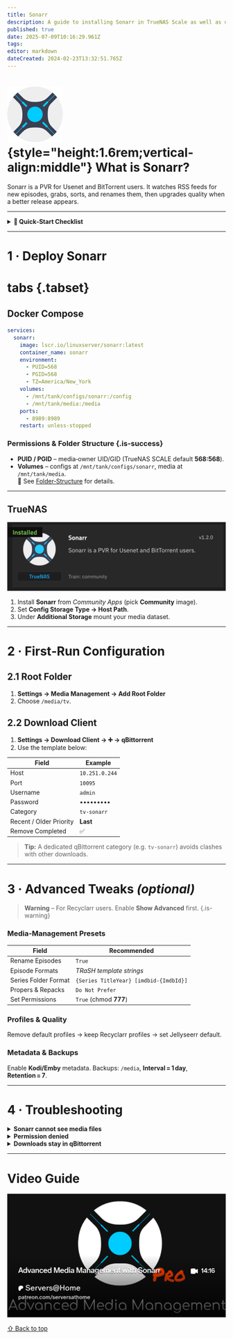 ```yaml
---
title: Sonarr
description: A guide to installing Sonarr in TrueNAS Scale as well as docker via compose
published: true
date: 2025-07-09T10:16:29.961Z
tags: 
editor: markdown
dateCreated: 2024-02-23T13:32:51.765Z
---
```


# ![Sonarr logo](/sonarr.png){style="height:1.6rem;vertical-align\:middle"} What is Sonarr?

Sonarr is a PVR for Usenet and BitTorrent users. It watches RSS feeds for new episodes, grabs, sorts, and renames them, then upgrades quality when a better release appears.

---

<details class="quickstart">
<summary><strong>🚀 Quick‑Start Checklist</strong></summary>

1. **Deploy container** (Docker Compose *or* TrueNAS chart).
2. **Create** `/media/tv` **root folder** in Sonarr.
3. **Add qBittorrent** as Download Client.
4. *(Optional)* Import Recyclarr profiles & advanced cleanup.

</details>

---

# 1 · Deploy Sonarr

# tabs {.tabset}

## Docker Compose

```yaml
services:
  sonarr:
    image: lscr.io/linuxserver/sonarr:latest
    container_name: sonarr
    environment:
      - PUID=568
      - PGID=568
      - TZ=America/New_York
    volumes:
      - /mnt/tank/configs/sonarr:/config
      - /mnt/tank/media:/media
    ports:
      - 8989:8989
    restart: unless-stopped
```

### Permissions & Folder Structure {.is-success}

* **PUID / PGID** – media‑owner UID/GID (TrueNAS SCALE default **568:568**).
* **Volumes** – configs at `/mnt/tank/configs/sonarr`, media at `/mnt/tank/media`.<br>
  📌 See [Folder‑Structure](/Folder-Structure) for details.

---

## TrueNAS

![TrueNAS install](/screen_shot_2023-12-08_at_3.04.39_pm.png)

1. Install **Sonarr** from *Community Apps* (pick **Community** image).
2. Set **Config Storage Type → Host Path**.
3. Under **Additional Storage** mount your media dataset.

---

# 2 · First‑Run Configuration

## 2.1 Root Folder

1. **Settings → Media Management → Add Root Folder**
2. Choose `/media/tv`.

## 2.2 Download Client

1. **Settings → Download Client → ➕ → qBittorrent**
2. Use the template below:

| Field                   | Example        |
| ----------------------- | -------------- |
| Host                    | `10.251.0.244` |
| Port                    | `10095`        |
| Username                | `admin`        |
| Password                | •••••••••      |
| Category                | `tv-sonarr`    |
| Recent / Older Priority | **Last**       |
| Remove Completed        | ✅              |

> **Tip:** A dedicated qBittorrent category (e.g. `tv-sonarr`) avoids clashes with other downloads.

---

# 3 · Advanced Tweaks *(optional)*

> **Warning** – For Recyclarr users. Enable **Show Advanced** first. {.is-warning}

### Media‑Management Presets

| Field                | Recommended                            |
| -------------------- | -------------------------------------- |
| Rename Episodes      | `True`                                 |
| Episode Formats      | *TRaSH template strings*               |
| Series Folder Format | `{Series TitleYear} [imdbid-{ImdbId}]` |
| Propers & Repacks    | `Do Not Prefer`                        |
| Set Permissions      | `True` (chmod **777**)                 |

### Profiles & Quality

Remove default profiles → keep Recyclarr profiles → set Jellyseerr default.

### Metadata & Backups

Enable **Kodi/Emby** metadata. Backups: `/media`, **Interval = 1 day**, **Retention = 7**.

---

# 4 · Troubleshooting

<details>
<summary><strong>Sonarr cannot see media files</strong></summary>

```bash
ls -lah /mnt/tank/media/tv
chown -R 568:568 /mnt/tank/media/tv
```

</details>

<details>
<summary><strong>Permission denied</strong></summary>

```bash
chmod -R 770 /mnt/tank/media/tv
```

</details>

<details>
<summary><strong>Downloads stay in qBittorrent</strong></summary>

* Verify **Download Client Path Mapping** matches container paths.
* Confirm Sonarr can access the completed‑downloads directory.

</details>

---

# Video Guide

[![Promo](/2025-03-24-advanced-media-management-with-s-promo-card.png)](https://www.patreon.com/posts/advanced-media-124639393)

[⇧ Back to top](#)
